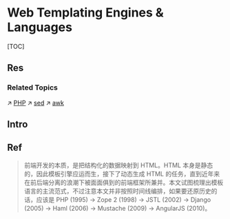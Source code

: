 # Web Templating Engines & Languages

[TOC]



## Res
### Related Topics
↗ [PHP](../../../../../🔑%20CS_Core/👩‍💻%20Programming%20Methodology%20and%20Languages/Interpreted%20Languages/PHP/PHP.md)
↗ [sed](../../../../../🔑%20CS_Core/👩‍💻%20Programming%20Methodology%20and%20Languages/🪁%20DSL(Domain%20Specific%20Languages)%20&%20GPL(General%20Purpose%20Languages)/Programming%20DSL%20&%20GPL/sed.md)
↗ [awk](../../../../../🔑%20CS_Core/👩‍💻%20Programming%20Methodology%20and%20Languages/🪁%20DSL(Domain%20Specific%20Languages)%20&%20GPL(General%20Purpose%20Languages)/Programming%20DSL%20&%20GPL/awk.md)



## Intro



## Ref
[HTML 模板语言纵览]: https://blog.yzsun.me/html-templating/

> 前端开发的本质，是把结构化的数据映射到 HTML。HTML 本身是静态的，因此模板引擎应运而生，接下了动态生成 HTML 的任务，直到近年来在前后端分离的浪潮下被面面俱到的前端框架所兼并。本文试图梳理出模板语言的主流范式，不过注意本文并非按照时间线编排，如果要还原历史的话，应该是 PHP (1995) → Zope 2 (1998) → JSTL (2002) → Django (2005) → Haml (2006) → Mustache (2009) → AngularJS (2010)。